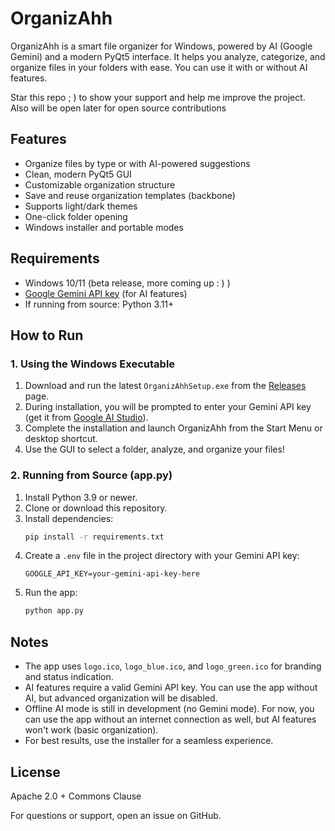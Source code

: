 # OrganizAhh

OrganizAhh is a smart file organizer for Windows, powered by AI (Google Gemini) and a modern PyQt5 interface. It helps you analyze, categorize, and organize files in your folders with ease. You can use it with or without AI features.

Star this repo  ; ) to show your support and help me improve the project.
Also will be open later for open source contributions 

## Features
- Organize files by type or with AI-powered suggestions
- Clean, modern PyQt5 GUI
- Customizable organization structure
- Save and reuse organization templates (backbone)
- Supports light/dark themes
- One-click folder opening
- Windows installer and portable modes

## Requirements
- Windows 10/11 (beta release, more coming up : ) )
- [Google Gemini API key](https://aistudio.google.com/apikey) (for AI features)
- If running from source: Python 3.11+

## How to Run

### 1. Using the Windows Executable
1. Download and run the latest `OrganizAhhSetup.exe` from the [Releases](https://github.com/yourusername/OrganizAhh/releases) page.
2. During installation, you will be prompted to enter your Gemini API key (get it from [Google AI Studio](https://aistudio.google.com/apikey)).
3. Complete the installation and launch OrganizAhh from the Start Menu or desktop shortcut.
4. Use the GUI to select a folder, analyze, and organize your files!

### 2. Running from Source (app.py)
1. Install Python 3.9 or newer.
2. Clone or download this repository.
3. Install dependencies:
   ```sh
   pip install -r requirements.txt
   ```
4. Create a `.env` file in the project directory with your Gemini API key:
   ```env
   GOOGLE_API_KEY=your-gemini-api-key-here
   ```
5. Run the app:
   ```sh
   python app.py
   ```

## Notes
- The app uses `logo.ico`, `logo_blue.ico`, and `logo_green.ico` for branding and status indication.
- AI features require a valid Gemini API key. You can use the app without AI, but advanced organization will be disabled.
- Offline AI mode is still in development (no Gemini mode). For now, you can use the app without an internet connection as well, but AI features won't work (basic organization).
- For best results, use the installer for a seamless experience.

## License
 Apache 2.0 + Commons Clause

For questions or support, open an issue on GitHub.
